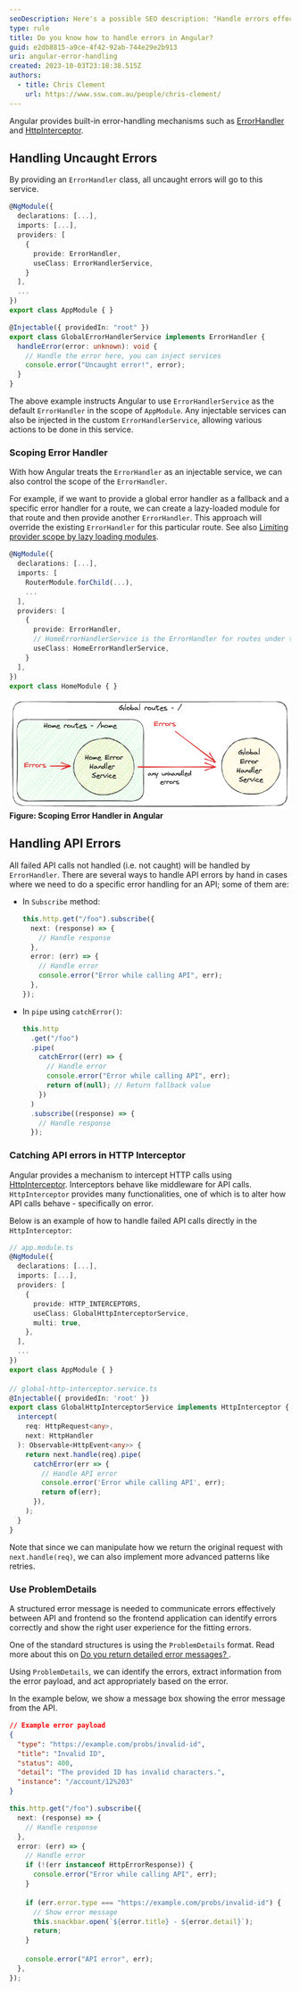 ```yaml
---
seoDescription: Here's a possible SEO description: "Handle errors effectively in Angular with built-in error-handling mechanisms like ErrorHandler and HttpInterceptor, learn how to scope error handlers and catch API errors."
type: rule
title: Do you know how to handle errors in Angular?
guid: e2db8815-a9ce-4f42-92ab-744e29e2b913
uri: angular-error-handling
created: 2023-10-03T23:18:38.515Z
authors: 
  - title: Chris Clement
    url: https://www.ssw.com.au/people/chris-clement/
---
```


Angular provides built-in error-handling mechanisms such as [ErrorHandler](https://angular.io/api/core/ErrorHandler) and [HttpInterceptor](https://angular.io/api/common/http/HttpInterceptor).

<!--endintro-->

## Handling Uncaught Errors

By providing an `ErrorHandler` class, all uncaught errors will go to this service.

```ts
@NgModule({
  declarations: [...],
  imports: [...],
  providers: [
    {
      provide: ErrorHandler,
      useClass: ErrorHandlerService,
    }
  ],
  ...
})
export class AppModule { }
```

```ts
@Injectable({ providedIn: "root" })
export class GlobalErrorHandlerService implements ErrorHandler {
  handleError(error: unknown): void {
    // Handle the error here, you can inject services
    console.error("Uncaught error!", error);
  }
}
```

The above example instructs Angular to use `ErrorHandlerService` as the default `ErrorHandler` in the scope of `AppModule`.
Any injectable services can also be injected in the custom `ErrorHandlerService`, allowing various actions to be done in this service.

### Scoping Error Handler

With how Angular treats the `ErrorHandler` as an injectable service, we can also control the scope of the `ErrorHandler`.

For example, if we want to provide a global error handler as a fallback and a specific error handler for a route, we can create a lazy-loaded module for that route and then provide another `ErrorHandler`. This approach will override the existing `ErrorHandler` for this particular route. See also [Limiting provider scope by lazy loading modules](https://angular.io/guide/providers#limiting-provider-scope-by-lazy-loading-modules).

```ts
@NgModule({
  declarations: [...],
  imports: [
    RouterModule.forChild(...),
    ...
  ],
  providers: [
    {
      provide: ErrorHandler,
      // HomeErrorHandlerService is the ErrorHandler for routes under this lazy-loaded module
      useClass: HomeErrorHandlerService,
    }
  ],
})
export class HomeModule { }
```

![Figure: Scoping Error Handler in Angular](angular-scoping-error-handler.png)  
**Figure: Scoping Error Handler in Angular**

## Handling API Errors

All failed API calls not handled (i.e. not caught) will be handled by `ErrorHandler`. There are several ways to handle API errors by hand in cases where we need to do a specific error handling for an API; some of them are:

- In `Subscribe` method:

  ```ts
  this.http.get("/foo").subscribe({
    next: (response) => {
      // Handle response
    },
    error: (err) => {
      // Handle error
      console.error("Error while calling API", err);
    },
  });
  ```

- In `pipe` using `catchError()`:

  ```ts
  this.http
    .get("/foo")
    .pipe(
      catchError((err) => {
        // Handle error
        console.error("Error while calling API", err);
        return of(null); // Return fallback value
      })
    )
    .subscribe((response) => {
      // Handle response
    });
  ```

### Catching API errors in HTTP Interceptor

Angular provides a mechanism to intercept HTTP calls using [HttpInterceptor](https://angular.io/api/common/http/HttpInterceptor). Interceptors behave like middleware for API calls.
`HttpInterceptor` provides many functionalities, one of which is to alter how API calls behave - specifically on error.

Below is an example of how to handle failed API calls directly in the `HttpInterceptor`:

```ts
// app.module.ts
@NgModule({
  declarations: [...],
  imports: [...],
  providers: [
    {
      provide: HTTP_INTERCEPTORS,
      useClass: GlobalHttpInterceptorService,
      multi: true,
    },
  ],
  ...
})
export class AppModule { }

// global-http-interceptor.service.ts
@Injectable({ providedIn: 'root' })
export class GlobalHttpInterceptorService implements HttpInterceptor {
  intercept(
    req: HttpRequest<any>,
    next: HttpHandler
  ): Observable<HttpEvent<any>> {
    return next.handle(req).pipe(
      catchError(err => {
        // Handle API error
        console.error('Error while calling API', err);
        return of(err);
      }),
    );
  }
}
```

Note that since we can manipulate how we return the original request with `next.handle(req)`, we can also implement more advanced patterns like retries.

### Use ProblemDetails

A structured error message is needed to communicate errors effectively between API and frontend so the frontend application can identify errors correctly and show the right user experience for the fitting errors.

One of the standard structures is using the `ProblemDetails` format. Read more about this on [Do you return detailed error messages?
](/do-you-return-detailed-error-messages).

Using `ProblemDetails`, we can identify the errors, extract information from the error payload, and act appropriately based on the error.

In the example below, we show a message box showing the error message from the API.

```json
// Example error payload
{
  "type": "https://example.com/probs/invalid-id",
  "title": "Invalid ID",
  "status": 400,
  "detail": "The provided ID has invalid characters.",
  "instance": "/account/12%203"
}
```

```ts
this.http.get("/foo").subscribe({
  next: (response) => {
    // Handle response
  },
  error: (err) => {
    // Handle error
    if (!(err instanceof HttpErrorResponse)) {
      console.error("Error while calling API", err);
    }

    if (err.error.type === "https://example.com/probs/invalid-id") {
      // Show error message
      this.snackbar.open(`${error.title} - ${error.detail}`);
      return;
    }

    console.error("API error", err);
  },
});
```

